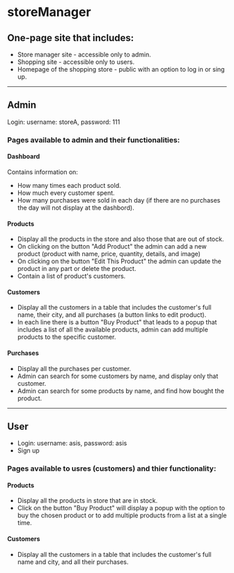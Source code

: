 # storeManager
## One-page site that includes:
- Store manager site - accessible only to admin.
- Shopping site - accessible only to users.
- Homepage of the shopping store - public with an option to log in or sing up.
 
___
## Admin
Login: username: storeA, password: 111

### Pages available to admin and their functionalities:
#### Dashboard 
Contains information on:
-  How many times each product sold.
-  How much every customer spent.
- How many purchases were sold in each day (if there are no purchases the day will not display at the dashbord). 

#### Products 
- Display all the products in the store and also those that are out of stock.
- On clicking on the button "Add Product" the admin can add a new product (product with name, price, quantity, details, and image)  
- On clicking on the button "Edit This Product" the admin can update the product in any part or delete the product.
- Contain a list of product's customers.

#### Customers
- Display all the customers in a table that includes the customer's full name, their city, and all purchases (a button links to edit product).
- In each line there is a button "Buy Product" that leads to a popup that includes a list of all the available products, admin can add multiple products to the specific customer.

#### Purchases
- Display all the purchases per customer.
- Admin can search for some customers by name, and display only that customer.
- Admin can search for some products by name, and find how bought the product.

___

## User
- Login: username: asis, password: asis 
- Sign up

### Pages available to usres (customers) and thier functionality:

#### Products 
- Display all the products in store that are in stock.
- Click on the button "Buy Product" will display a popup with the option to buy the chosen product or to add multiple products from a list at a single time.

#### Customers
- Display all the customers in a table that includes the customer's full name and city, and all their purchases.



